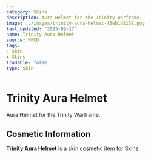```yaml
---
category: Skins
description: Aura Helmet for the Trinity Warframe.
image: ../images/trinity-aura-helmet-f5eb1d2138.png
last_updated: '2025-09-17'
name: Trinity Aura Helmet
source: WFCD
tags:
- Skin
- Skins
tradable: false
type: Skin
---
```


# Trinity Aura Helmet

Aura Helmet for the Trinity Warframe.

## Cosmetic Information

**Trinity Aura Helmet** is a skin cosmetic item for Skins.

